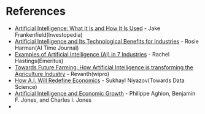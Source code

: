 # References

- [Artificial Intelligence: What It Is and How It Is Used](https://www.investopedia.com/terms/a/artificial-intelligence-ai.asp) - Jake Frankenfield(Investopedia)
- [Artificial Intelligence and Its Technological Benefits for Industries](https://www.aitimejournal.com/@rosie.harman/artificial-intelligence-and-its-technological-benefits-for-industries) - Rosie Harman(AI Time Journal)
- [Examples of Artificial Intelligence (AI) in 7 Industries](https://emeritus.org/blog/examples-of-artificial-intelligence-ai/) - Rachel Hastings(Emeritus)
- [Towards Future Farming: How Artificial Intelligence is transforming the Agriculture Industry](https://www.wipro.com/holmes/towards-future-farming-how-artificial-intelligence-is-transforming-the-agriculture-industry/) - Revanth(wipro)
- [How A.I. Will Redefine Economics](https://towardsdatascience.com/how-ai-will-redefine-economics-ec305e3cb687#:~:text=AI%2Dpowered%20predictive%20analytics%20will,the%20actual%20state%20of%20affairs.) - Sukhayl Niyazov(Towards Data Science)
- [Artificial Intelligence and Economic Growth](https://web.stanford.edu/~chadj/AJJ-AIandGrowth.pdf) - Philippe Aghion, Benjamin F. Jones, and Charles I. Jones
- 
